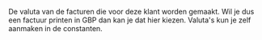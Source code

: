De valuta van de facturen die voor deze klant worden gemaakt. Wil je dus een factuur printen in GBP dan kan je dat hier kiezen. Valuta's kun je zelf aanmaken in de constanten.